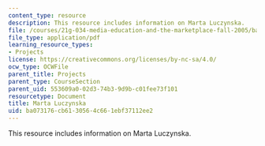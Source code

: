 ```yaml
---
content_type: resource
description: This resource includes information on Marta Luczynska.
file: /courses/21g-034-media-education-and-the-marketplace-fall-2005/ba073176cb6130564c661ebf37112ee2_MIT21G_034F05_wsismartaluc.pdf
file_type: application/pdf
learning_resource_types:
- Projects
license: https://creativecommons.org/licenses/by-nc-sa/4.0/
ocw_type: OCWFile
parent_title: Projects
parent_type: CourseSection
parent_uid: 553609a0-02d3-74b3-9d9b-c01fee73f101
resourcetype: Document
title: Marta Luczynska
uid: ba073176-cb61-3056-4c66-1ebf37112ee2
---
```

This resource includes information on Marta Luczynska.